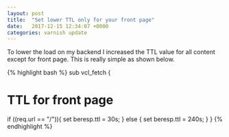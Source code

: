 ```yaml
---
layout: post
title:  "Set lower TTL only for your front page"
date:   2017-12-15 12:34:07 +0000
categories: varnish update
---
```

To lower the load on my backend I increased the TTL value for all content except for front page. This is really simple as shown below.


{% highlight bash %}
sub vcl_fetch {
# TTL for front page
if ((req.url == "/")){
set beresp.ttl = 30s;
} else {
set beresp.ttl = 240s;
}
}
{% endhighlight %}
